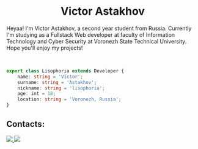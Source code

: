 <h1 align="center">
  Victor Astakhov
</h1>

Heyaa! I'm Victor Astakhov, a second year student from Russia. 
Currently I'm studying as a Fullstack Web developer at faculty of 
Information Technology and Cyber Security at Voronezh State Technical 
University. Hope you'll enjoy my projects!
    
<br>

```typescript
export class Lisophoria extends Developer {
    name: string = 'Victor';
    surname: string = 'Astakhov';
    nickname: string = 'lisophoria';
    age: int = 18;
    location: string = 'Voronezh, Russia';
}
```

## Contacts:
<a href="https://vk.com/lisophoria">
  <img src="https://img.shields.io/badge/вконтакте-%232E87FB.svg?&style=for-the-badge&logo=vk&logoColor=white">
</a>
<a href="discordapp.com/users/lisophoria#4121">
  <img src=https://img.shields.io/badge/Discord-7289DA?style=for-the-badge&logo=discord&logoColor=white">
</a>
